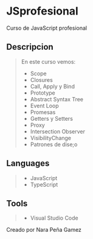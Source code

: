# JSprofesional
Curso de JavaScript profesional

## Descripcion

> En este curso vemos: 
> - Scope 
> - Closures 
> - Call, Apply y Bind
> - Prototype
> - Abstract Syntax Tree
> - Event Loop
> - Promesas
> - Getters y Setters
> - Proxy
> - Intersection Observer
> - VisibilityChange
> - Patrones de dise;o


## Languages
> - JavaScript
> - TypeScript

## Tools
> - Visual Studio Code

Creado por Nara Peña Gamez

